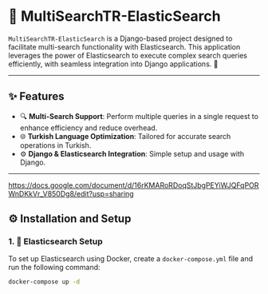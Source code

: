 # 🚀 MultiSearchTR-ElasticSearch

`MultiSearchTR-ElasticSearch` is a Django-based project designed to facilitate multi-search functionality with Elasticsearch. This application leverages the power of Elasticsearch to execute complex search queries efficiently, with seamless integration into Django applications. 🌟

---

## ✨ Features

- 🔍 **Multi-Search Support**: Perform multiple queries in a single request to enhance efficiency and reduce overhead.
- 🌐 **Turkish Language Optimization**: Tailored for accurate search operations in Turkish.
- ⚙️ **Django & Elasticsearch Integration**: Simple setup and usage with Django.

---
https://docs.google.com/document/d/16rKMARoRDoqStJbgPEYiWJQFqPORWnDKkVr_V850Dg8/edit?usp=sharing

## ⚙️ Installation and Setup

### 1. 🐳 Elasticsearch Setup

To set up Elasticsearch using Docker, create a `docker-compose.yml` file and run the following command:

```bash
docker-compose up -d

